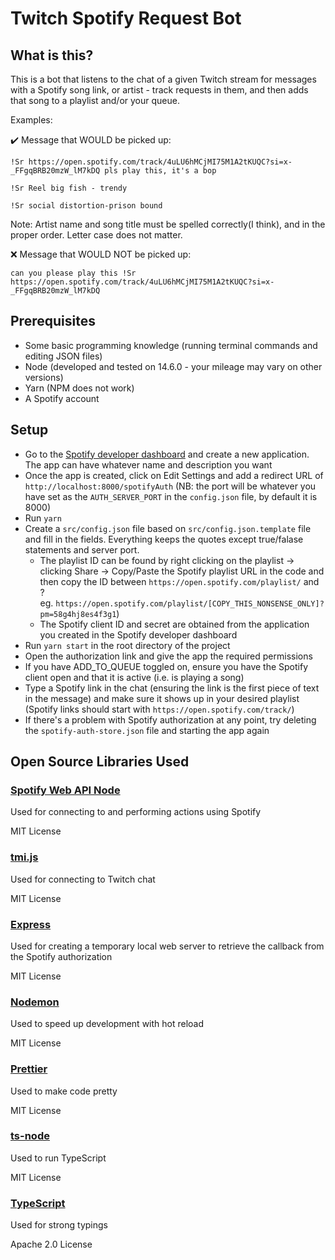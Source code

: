 # Twitch Spotify Request Bot

## What is this?

This is a bot that listens to the chat of a given Twitch stream for messages
with a Spotify song link, or artist - track requests in them, and then adds that song to a playlist and/or
your queue. 

Examples:

✔️ Message that WOULD be picked up:

```
!Sr https://open.spotify.com/track/4uLU6hMCjMI75M1A2tKUQC?si=x-_FFgqBRB20mzW_lM7kDQ pls play this, it's a bop

!Sr Reel big fish - trendy

!Sr social distortion-prison bound

```
Note: Artist name and song title must be spelled correctly(I think), and in the proper order. Letter case does not matter.

❌ Message that WOULD NOT be picked up:

```
can you please play this !Sr https://open.spotify.com/track/4uLU6hMCjMI75M1A2tKUQC?si=x-_FFgqBRB20mzW_lM7kDQ

```

## Prerequisites

- Some basic programming knowledge (running terminal commands and editing JSON
  files)
- Node (developed and tested on 14.6.0 - your mileage may vary on other versions)
- Yarn (NPM does not work)
- A Spotify account

## Setup

- Go to the [Spotify developer dashboard](https://developer.spotify.com/dashboard/)
  and create a new application. The app can have whatever name and description you want
- Once the app is created, click on Edit Settings and add a redirect URL of
  `http://localhost:8000/spotifyAuth` (NB: the port will be whatever you have
  set as the `AUTH_SERVER_PORT` in the `config.json` file, by default it is 8000)
- Run `yarn`
- Create a `src/config.json` file based on `src/config.json.template` file and fill
  in the fields. Everything keeps the quotes except true/falase statements and server port.
  - The playlist ID can be found by right clicking on the playlist ->
    clicking Share -> Copy/Paste the Spotify playlist URL in the code and then copy the ID 
    between `https://open.spotify.com/playlist/` and ?        
      eg. `https://open.spotify.com/playlist/[COPY_THIS_NONSENSE_ONLY]?pm=58g4hj8es4f3g1`)
  - The Spotify client ID and secret are obtained from the application you
    created in the Spotify developer dashboard
- Run `yarn start` in the root directory of the project
- Open the authorization link and give the app the required permissions
- If you have ADD_TO_QUEUE toggled on, ensure you have the Spotify client open and that it is active (i.e. is playing a song)
- Type a Spotify link in the chat (ensuring the link is the first piece of text in the message)
  and make sure it shows up in your desired playlist (Spotify links should start
  with `https://open.spotify.com/track/`)
- If there's a problem with Spotify authorization at any point, try deleting the
  `spotify-auth-store.json` file and starting the app again
  
## Open Source Libraries Used
### [Spotify Web API Node](https://github.com/thelinmichael/spotify-web-api-node)
Used for connecting to and performing actions using Spotify

MIT License

### [tmi.js](https://github.com/tmijs/tmi.js)
Used for connecting to Twitch chat

MIT License

### [Express](https://github.com/expressjs/express)
Used for creating a temporary local web server to retrieve the callback from the Spotify authorization

MIT License

### [Nodemon](https://github.com/remy/nodemon)
Used to speed up development with hot reload

MIT License

### [Prettier](https://github.com/prettier/prettier)
Used to make code pretty

MIT License

### [ts-node](https://github.com/TypeStrong/ts-node)
Used to run TypeScript

MIT License

### [TypeScript](https://www.typescriptlang.org/)
Used for strong typings

Apache 2.0 License

